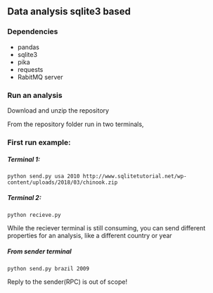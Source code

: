 ## Data analysis sqlite3 based

### Dependencies
* pandas
* sqlite3
* pika
* requests
* RabitMQ server

### Run an analysis
Download and unzip the repository

From the repository folder run in two terminals,

### First run example: 

##### Terminal 1:
```
python send.py usa 2010 http://www.sqlitetutorial.net/wp-content/uploads/2018/03/chinook.zip
```
##### Terminal 2:
```
python recieve.py
```
While the reciever terminal is still consuming, you can send different properties for an analysis, like a different country or year
##### From sender terminal
```
python send.py brazil 2009
```

Reply to the sender(RPC) is out of scope!
